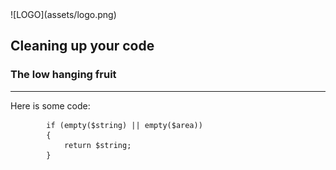 <div class="logo">
![LOGO](assets/logo.png)
</div>

## Cleaning up your code
### The low hanging fruit

---

Here is some code:

```
		if (empty($string) || empty($area))
		{
			return $string;
		}
```